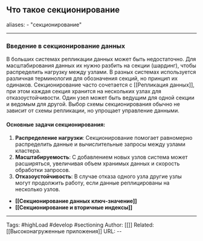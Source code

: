 ## Что такое секционирование
aliases: 
	- "секционирование"

---

### Введение в секционирование данных

В больших системах репликации данных может быть недостаточно. Для масштабирования данных их нужно разбить на секции (шардинг), чтобы распределить нагрузку между узлами. В разных системах используется различная терминология для обозначения секций, но принцип их одинаков.
Секционирование часто сочетается с [[Репликация данных]], при этом каждая секция хранится на нескольких узлах для отказоустойчивости. Один узел может быть ведущим для одной секции и ведомым для другой. Выбор схемы секционирования обычно не зависит от схемы репликации, но упрощает управление данными.
#### Основные задачи секционирования:

1. **Распределение нагрузки**: Секционирование помогает равномерно распределить данные и вычислительные запросы между узлами кластера.
2. **Масштабируемость**: С добавлением новых узлов система может расширяться, увеличивая объем хранимых данных и скорость обработки запросов.
3. **Отказоустойчивость**: В случае отказа одного узла другие узлы могут продолжить работу, если данные реплицированы на несколько узлов.

- **[[Секционирование данных ключ-значение]]**
- **[[Секционирование и вторичные индексы]]**

---
Tags: #highLoad #develop #sectioning
Author: [[]]
Related: [[Высоконагруженные приложения]]
URL: -- 
